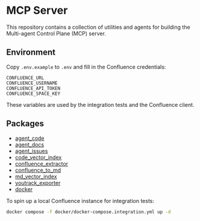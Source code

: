 # MCP Server

This repository contains a collection of utilities and agents for building the Multi-agent Control Plane (MCP) server.

## Environment

Copy `.env.example` to `.env` and fill in the Confluence credentials:

```
CONFLUENCE_URL
CONFLUENCE_USERNAME
CONFLUENCE_API_TOKEN
CONFLUENCE_SPACE_KEY
```

These variables are used by the integration tests and the Confluence client.

## Packages

- [agent_code](packages/agent_code/README.md)
- [agent_docs](packages/agent_docs/README.md)
- [agent_issues](packages/agent_issues/README.md)
- [code_vector_index](packages/code_vector_index/README.md)
- [confluence_extractor](packages/confluence_extractor/README.md)
- [confluence_to_md](packages/confluence_to_md/README.md)
- [md_vector_index](packages/md_vector_index/README.md)
- [youtrack_exporter](packages/youtrack_exporter/README.md)
- [docker](docker/README.md)

To spin up a local Confluence instance for integration tests:

```bash
docker compose -f docker/docker-compose.integration.yml up -d
```
